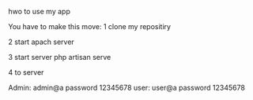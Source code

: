 hwo to use my app

You have to make this move:
1 clone my repositiry

2 start apach server

3 start server php artisan serve

4 to server



Admin: admin@a password 12345678
user: user@a password 12345678
